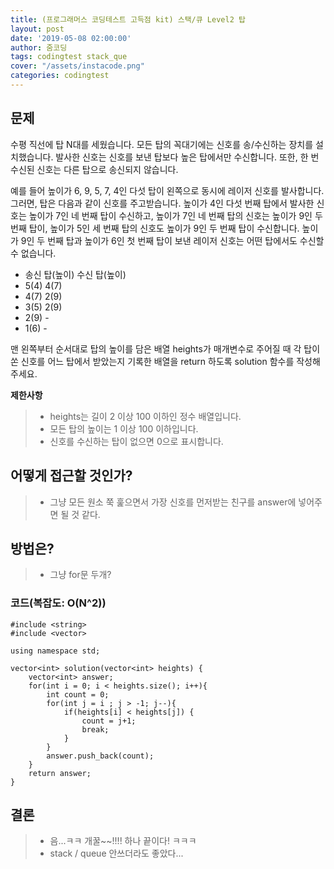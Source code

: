 ```yaml
---
title: (프로그래머스 코딩테스트 고득점 kit) 스택/큐 Level2 탑
layout: post
date: '2019-05-08 02:00:00'
author: 줌코딩
tags: codingtest stack_que
cover: "/assets/instacode.png"
categories: codingtest
---
```

## 문제

수평 직선에 탑 N대를 세웠습니다. 모든 탑의 꼭대기에는 신호를 송/수신하는 장치를 설치했습니다. 발사한 신호는 신호를 보낸 탑보다 높은 탑에서만 수신합니다. 또한, 한 번 수신된 신호는 다른 탑으로 송신되지 않습니다.

예를 들어 높이가 6, 9, 5, 7, 4인 다섯 탑이 왼쪽으로 동시에 레이저 신호를 발사합니다. 그러면, 탑은 다음과 같이 신호를 주고받습니다. 높이가 4인 다섯 번째 탑에서 발사한 신호는 높이가 7인 네 번째 탑이 수신하고, 높이가 7인 네 번째 탑의 신호는 높이가 9인 두 번째 탑이, 높이가 5인 세 번째 탑의 신호도 높이가 9인 두 번째 탑이 수신합니다. 높이가 9인 두 번째 탑과 높이가 6인 첫 번째 탑이 보낸 레이저 신호는 어떤 탑에서도 수신할 수 없습니다.

- 송신 탑(높이)    수신 탑(높이)
- 5(4)                4(7)
- 4(7)                2(9)
- 3(5)                2(9)
- 2(9)                -
- 1(6)                -

맨 왼쪽부터 순서대로 탑의 높이를 담은 배열 heights가 매개변수로 주어질 때 각 탑이 쏜 신호를 어느 탑에서 받았는지 기록한 배열을 return 하도록 solution 함수를 작성해주세요.

**제한사항**
>* heights는 길이 2 이상 100 이하인 정수 배열입니다.
>* 모든 탑의 높이는 1 이상 100 이하입니다.
>* 신호를 수신하는 탑이 없으면 0으로 표시합니다.

## 어떻게 접근할 것인가?

>* 그냥 모든 원소 쭉 훑으면서 가장 신호를 먼저받는 친구를 answer에 넣어주면 될 것 같다.

## 방법은?

>* 그냥 for문 두개?

### 코드(복잡도: O(N^2))

    #include <string>
    #include <vector>

    using namespace std;

    vector<int> solution(vector<int> heights) {
        vector<int> answer;
        for(int i = 0; i < heights.size(); i++){
            int count = 0;
            for(int j = i ; j > -1; j--){
                if(heights[i] < heights[j]) {
                    count = j+1;
                    break;
                }
            }
            answer.push_back(count);  
        }
        return answer;
    }



## 결론

>* 음...ㅋㅋ 개꿀~~!!!! 하나 끝이다! ㅋㅋㅋ
>* stack / queue 안쓰더라도 좋았다...
